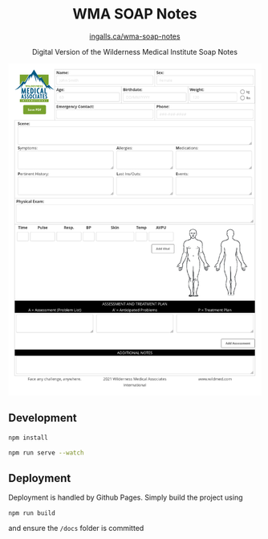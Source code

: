 <h1 align='center'>WMA SOAP Notes</h1>

<p align='center'><a href='http://ingalls.ca/wma-soap-notes/'>ingalls.ca/wma-soap-notes</a></p>

<p align='center'>Digital Version of the Wilderness Medical Institute Soap Notes</p>

<img src='./screen.png'/>

## Development

```sh
npm install
```

```sh
npm run serve --watch
```

## Deployment

Deployment is handled by Github Pages. Simply build the project using

```
npm run build
```

and ensure the `/docs` folder is committed
